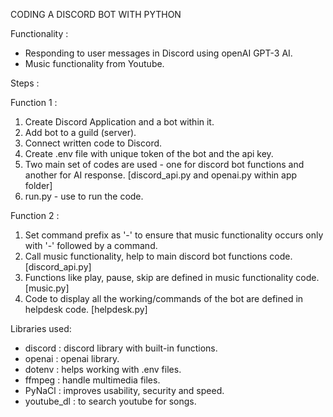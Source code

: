 CODING A DISCORD BOT WITH PYTHON 

Functionality :
- Responding to user messages in Discord using openAI GPT-3 AI. 
- Music functionality from Youtube. 

Steps : 

Function 1 : 

1. Create Discord Application and a bot within it. 
2. Add bot to a guild (server).
3. Connect written code to Discord. 
4. Create .env file with unique token of the bot and the api key. 
5. Two main set of codes are used - one for discord bot functions and another for AI response. [discord_api.py and openai.py within app folder]
6. run.py - use to run the code. 

Function 2 : 

1. Set command prefix as '-' to ensure that music functionality occurs only with '-' followed by a command.
2. Call music functionality, help to main discord bot functions code. [discord_api.py] 
3. Functions like play, pause, skip are defined in music functionality code. [music.py]
4. Code to display all the working/commands of the bot are defined in helpdesk code. [helpdesk.py]

Libraries used: 
- discord : discord library with built-in functions.
- openai : openai library. 
- dotenv : helps working with .env files. 
- ffmpeg : handle multimedia files.
- PyNaCl : improves usability, security and speed.
- youtube_dl : to search youtube for songs. 
